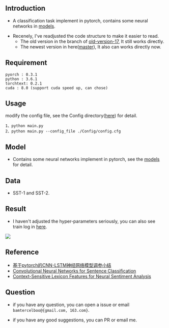 ## Introduction ##

- A classification task implement in pytorch, contains some neural networks in [models](https://github.com/bamtercelboo/cnn-lstm-bilstm-deepcnn-clstm-in-pytorch/tree/master/models).

* Recenely,  I've readjusted the code structure to make it easier to read. 
	* The old version in the branch of [old-version-17](https://github.com/bamtercelboo/cnn-lstm-bilstm-deepcnn-clstm-in-pytorch/tree/old_version_17), It still works directly. 
	* The newest version in here([master](https://github.com/bamtercelboo/cnn-lstm-bilstm-deepcnn-clstm-in-pytorch)), It also can works directly now.

## Requirement ##

	pyorch : 0.3.1
	python : 3.6.1
	torchtext: 0.2.1
	cuda : 8.0 (support cuda speed up, can chose)

## Usage ##
 
modify the config file, see the Config directory([here](https://github.com/bamtercelboo/cnn-lstm-bilstm-deepcnn-clstm-in-pytorch/tree/master/Config)) for detail.  

	1、python main.py
	2、python main.py --config_file ./Config/config.cfg 

## Model ##

- Contains some neural networks implement in pytorch, see the [models](https://github.com/bamtercelboo/cnn-lstm-bilstm-deepcnn-clstm-in-pytorch/tree/master/models) for detail.

## Data ##

- SST-1 and SST-2.

## Result ##

- I haven't adjusted the hyper-parameters seriously, you can also see train log in [here](https://github.com/bamtercelboo/cnn-lstm-bilstm-deepcnn-clstm-in-pytorch/tree/master/result).

![](https://i.imgur.com/HsJe3Qz.jpg)

## Reference ##

- [基于pytorch的CNN-LSTM神经网络模型调参小结](http://www.cnblogs.com/bamtercelboo/p/7469005.html "基于pytorch的CNN-LSTM神经网络模型调参小结")
- [Convolutional Neural Networks for Sentence Classification](https://arxiv.org/pdf/1408.5882.pdf)
-  [Context-Sensitive Lexicon Features for Neural Sentiment Analysis](https://arxiv.org/pdf/1408.5882.pdf)

## Question ##

- if you have any question, you can open a issue or email `bamtercelboo@{gmail.com, 163.com}`.

- if you have any good suggestions, you can PR or email me.
